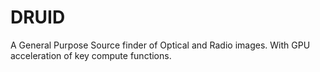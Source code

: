 # DRUID
A General Purpose Source finder of Optical and Radio images. With GPU acceleration of key compute functions.

